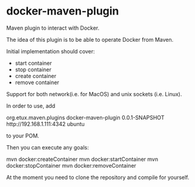 docker-maven-plugin
===================

Maven plugin to interact with Docker.

The idea of this plugin is to be able to operate Docker from Maven.

Initial implementation should cover:

- start container
- stop container
- create container
- remove container

Support for both network(i.e. for MacOS)  and unix sockets (i.e. Linux).

In order to use, add 

<plugins>
    <plugin>
        <groupId>org.etux.maven.plugins</groupId>
        <artifactId>docker-maven-plugin</artifactId>
        <version>0.0.1-SNAPSHOT</version>
        <configuration>
            <url>http://192.168.1.111:4342</url>
            <containerImage>ubuntu</containerImage>
        </configuration>
    </plugin>
</plugins>

to your POM.

Then you can execute any goals:

mvn docker:createContainer
mvn docker:startContainer
mvn docker:stopContainer
mvn docker:removeContainer

At the moment you need to clone the repository and compile for yourself.
